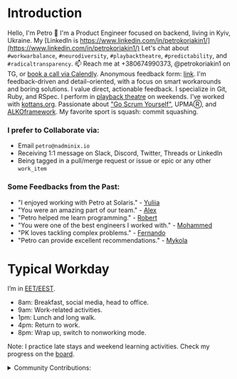 # Introduction
Hello, I'm Petro 👋 I'm a Product Engineer focused on backend, living in Kyiv, Ukraine. My [LinkedIn is https://www.linkedin.com/in/petrokoriakin1/](https://www.linkedin.com/in/petrokoriakin1/) Let's chat about `#workwarbalance`, `#neurodiversity`, `#playbacktheatre`, `#predictability`, and `#radicaltransparency`. 📫 Reach me at +380674990373, @petrokoriakin1 on TG, or [book a call via Calendly](https://calendly.com/petrokoriakin1/talk-to-petro?back=1&month=2024-08). Anonymous feedback form: [link](https://forms.gle/j9dPdXYgV4qe4o246). I'm feedback-driven and detail-oriented, with a focus on smart workarounds and boring solutions. I value direct, actionable feedback. I specialize in Git, Ruby, and RSpec. I perform in [playback theatre](https://dou.ua/lenta/articles/dou-hobby-playback/) on weekends. I’ve worked with [kottans.org](https://youtube.com/playlist?list=PLEK9H5bICxvoiDKQ7epRpxUDmQotmvsgM). Passionate about ["Go Scrum Yourself"](https://goscrumyourself.carrd.co/), UPMAⓇ, and [ALKOframework](https://gitlab.com/nowhere-inc/tech-ninjas/alkoframework). My favorite sport is squash: commit squashing.


### I prefer to Collaborate via:
- Email `petro@nadminix.io`
- Receiving 1:1 message on Slack, Discord, Twitter, Threads or LinkedIn
- Being tagged in a pull/merge request or issue or epic or any other `work_item`

### Some Feedbacks from the Past:
- "I enjoyed working with Petro at Solaris." - [Yuliia](https://www.linkedin.com/in/carina-gruehser/)
- "You were an amazing part of our team." - [Alex](https://www.linkedin.com/in/alexander-butt-piercey/)
- "Petro helped me learn programming." - [Robert](https://www.linkedin.com/in/robert-pavlovskyi-2b2225a9/)
- "You were one of the best engineers I worked with." - [Mohammed](https://www.linkedin.com/in/mshbeab/)
- "PK loves tackling complex problems." - [Fernando](https://www.linkedin.com/in/fvfavini/)
- "Petro can provide excellent recommendations." - [Mykola](https://www.linkedin.com/in/hanizex/)

# Typical Workday
I’m in [EET/EEST](https://en.wikipedia.org/wiki/Eastern_European_Time).
- 8am: Breakfast, social media, head to office.
- 9am: Work-related activities.
- 1pm: Lunch and long walk.
- 4pm: Return to work.
- 8pm: Wrap up, switch to nonworking mode.

Note: I practice late stays and weekend learning activities. Check my progress on the [board](https://gitlab.com/petrokoriakin1/petrokoriakin1/-/boards/5432145).

<details>
<summary>Community Contributions:</summary>

- Nov 2010: Failed job interview leading to [the place where GitLab started](https://gitlab.com/gitlab-org/gitlab-foss/-/commit/9ba1224867665844b117fa037e1465bb706b3685).
- Mar 2011: Released my [first RubyGem](https://rubygems.org/gems/threetaps-client/versions).
- 2013: Met DZ at Kharkiv.rb meetups.
- July 2015: Talk about [experiences in the Armed Forces](https://youtu.be/CnRvgnIG3qk).
- Fall 2016: [kottans.org | ruby 2016](https://youtube.com/playlist?list=PLEK9H5bICxvoiDKQ7epRpxUDmQotmvsgM).
- Feb 2019: [Sad story for Kharkiv.rb #3](https://youtu.be/vyE6MeR17w8).
- Mar 2021: Talk on [Neurodiversity](https://youtu.be/aW7W2XVP5Pw).
- Aug 2021: I've lost accesses to all my indentities: email (it was ortepko@gmail.com), [linkedin](https://www.linkedin.com/in/petrokoriakin/), [DOU](https://dou.ua/users/Ortepko/), facebook (deleted completely), [instagram](https://www.instagram.com/ortepko/), [gitlab](https://gitlab.com/petrokoriakin), [twitter](https://twitter.com/pyotr_k), dropbox, [github](https://github.com/petrokoriakin), [youtube](https://www.youtube.com/ortepko) etc.
- Rebuilding identities from scratch.
- Aug 2024: I've got the budget. and [da twittor](https://x.com/petrokoriakin1)
- **->>> We are here**
- To be continued with [ALKOframework](https://gitlab.com/nowhere-inc/tech-ninjas/alkoframework).

</details>

